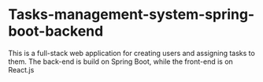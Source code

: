 # Tasks-management-system-spring-boot-backend
This is a full-stack web application for creating users and assigning tasks to them. The back-end is build on Spring Boot, while the front-end is on React.js
